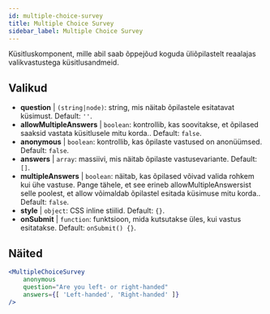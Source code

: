 ```yaml
---
id: multiple-choice-survey 
title: Multiple Choice Survey
sidebar_label: Multiple Choice Survey
---
```


Küsitluskomponent, mille abil saab õppejõud koguda üliõpilastelt reaalajas valikvastustega küsitlusandmeid.

## Valikud

* __question__ | `(string|node)`: string, mis näitab õpilastele esitatavat küsimust. Default: `''`.
* __allowMultipleAnswers__ | `boolean`: kontrollib, kas soovitakse, et õpilased saaksid vastata küsitlusele mitu korda.. Default: `false`.
* __anonymous__ | `boolean`: kontrollib, kas õpilaste vastused on anonüümsed. Default: `false`.
* __answers__ | `array`: massiivi, mis näitab õpilaste vastusevariante. Default: `[]`.
* __multipleAnswers__ | `boolean`: näitab, kas õpilased võivad valida rohkem kui ühe vastuse. Pange tähele, et see erineb allowMultipleAnswersist selle poolest, et allow võimaldab õpilastel esitada küsimuse mitu korda.. Default: `false`.
* __style__ | `object`: CSS inline stiilid. Default: `{}`.
* __onSubmit__ | `function`: funktsioon, mida kutsutakse üles, kui vastus esitatakse. Default: `onSubmit() {}`.


## Näited

```jsx live
<MultipleChoiceSurvey
    anonymous
    question="Are you left- or right-handed"
    answers={[ 'Left-handed', 'Right-handed' ]}
/>
```

